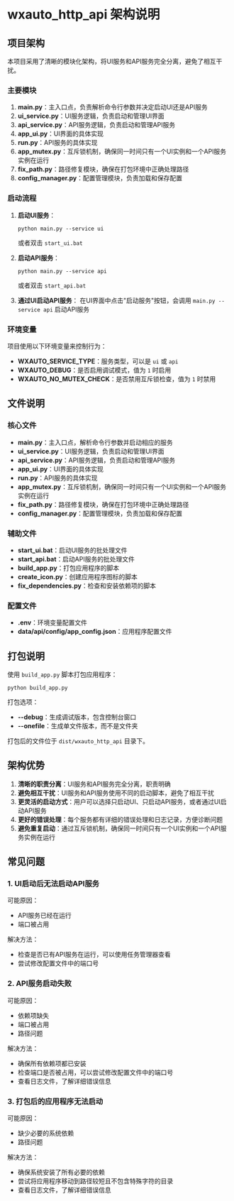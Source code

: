 # wxauto_http_api 架构说明

## 项目架构

本项目采用了清晰的模块化架构，将UI服务和API服务完全分离，避免了相互干扰。

### 主要模块

1. **main.py**：主入口点，负责解析命令行参数并决定启动UI还是API服务
2. **ui_service.py**：UI服务逻辑，负责启动和管理UI界面
3. **api_service.py**：API服务逻辑，负责启动和管理API服务
4. **app_ui.py**：UI界面的具体实现
5. **run.py**：API服务的具体实现
6. **app_mutex.py**：互斥锁机制，确保同一时间只有一个UI实例和一个API服务实例在运行
7. **fix_path.py**：路径修复模块，确保在打包环境中正确处理路径
8. **config_manager.py**：配置管理模块，负责加载和保存配置

### 启动流程

1. **启动UI服务**：
   ```
   python main.py --service ui
   ```
   或者双击 `start_ui.bat`

2. **启动API服务**：
   ```
   python main.py --service api
   ```
   或者双击 `start_api.bat`

3. **通过UI启动API服务**：
   在UI界面中点击"启动服务"按钮，会调用 `main.py --service api` 启动API服务

### 环境变量

项目使用以下环境变量来控制行为：

- **WXAUTO_SERVICE_TYPE**：服务类型，可以是 `ui` 或 `api`
- **WXAUTO_DEBUG**：是否启用调试模式，值为 `1` 时启用
- **WXAUTO_NO_MUTEX_CHECK**：是否禁用互斥锁检查，值为 `1` 时禁用

## 文件说明

### 核心文件

- **main.py**：主入口点，解析命令行参数并启动相应的服务
- **ui_service.py**：UI服务逻辑，负责启动和管理UI界面
- **api_service.py**：API服务逻辑，负责启动和管理API服务
- **app_ui.py**：UI界面的具体实现
- **run.py**：API服务的具体实现
- **app_mutex.py**：互斥锁机制，确保同一时间只有一个UI实例和一个API服务实例在运行
- **fix_path.py**：路径修复模块，确保在打包环境中正确处理路径
- **config_manager.py**：配置管理模块，负责加载和保存配置

### 辅助文件

- **start_ui.bat**：启动UI服务的批处理文件
- **start_api.bat**：启动API服务的批处理文件
- **build_app.py**：打包应用程序的脚本
- **create_icon.py**：创建应用程序图标的脚本
- **fix_dependencies.py**：检查和安装依赖项的脚本

### 配置文件

- **.env**：环境变量配置文件
- **data/api/config/app_config.json**：应用程序配置文件

## 打包说明

使用 `build_app.py` 脚本打包应用程序：

```
python build_app.py
```

打包选项：

- **--debug**：生成调试版本，包含控制台窗口
- **--onefile**：生成单文件版本，而不是文件夹

打包后的文件位于 `dist/wxauto_http_api` 目录下。

## 架构优势

1. **清晰的职责分离**：UI服务和API服务完全分离，职责明确
2. **避免相互干扰**：UI服务和API服务使用不同的启动脚本，避免了相互干扰
3. **更灵活的启动方式**：用户可以选择只启动UI、只启动API服务，或者通过UI启动API服务
4. **更好的错误处理**：每个服务都有详细的错误处理和日志记录，方便诊断问题
5. **避免重复启动**：通过互斥锁机制，确保同一时间只有一个UI实例和一个API服务实例在运行

## 常见问题

### 1. UI启动后无法启动API服务

可能原因：
- API服务已经在运行
- 端口被占用

解决方法：
- 检查是否已有API服务在运行，可以使用任务管理器查看
- 尝试修改配置文件中的端口号

### 2. API服务启动失败

可能原因：
- 依赖项缺失
- 端口被占用
- 路径问题

解决方法：
- 确保所有依赖项都已安装
- 检查端口是否被占用，可以尝试修改配置文件中的端口号
- 查看日志文件，了解详细错误信息

### 3. 打包后的应用程序无法启动

可能原因：
- 缺少必要的系统依赖
- 路径问题

解决方法：
- 确保系统安装了所有必要的依赖
- 尝试将应用程序移动到路径较短且不包含特殊字符的目录
- 查看日志文件，了解详细错误信息
